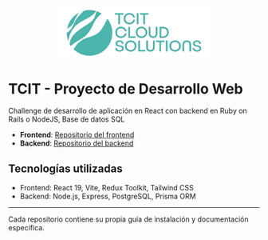 <p align="center">
  <img src="./logo.webp" alt="Logo TCIT" width="300"/>
</p>

# TCIT - Proyecto de Desarrollo Web

Challenge de desarrollo de aplicación en React con backend en Ruby on Rails o NodeJS, Base de datos SQL

- **Frontend**: [Repositorio del frontend](https://github.com/jonathanleivag/tcit-frontend.git)
- **Backend**: [Repositorio del backend](https://github.com/jonathanleivag/tcit-backend.git)

## Tecnologías utilizadas

- Frontend: React 19, Vite, Redux Toolkit, Tailwind CSS
- Backend: Node.js, Express, PostgreSQL, Prisma ORM

---

Cada repositorio contiene su propia guía de instalación y documentación específica.
